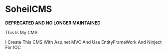 # SoheilCMS

**DEPRECATED AND NO LONGER MAINTAINED**


This Is My CMS 



I Create This CMS With Asp.net MVC 
And Use EntityFrameWork 
And Ninject For IOC 

